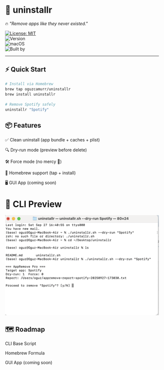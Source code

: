 # 🧹 uninstallr  

🔥 *"Remove apps like they never existed."*  

[![License: MIT](https://img.shields.io/badge/License-MIT-green.svg)](LICENSE)  
![Version](https://img.shields.io/badge/version-v0.1.0-blue)  
![macOS](https://img.shields.io/badge/macOS-15.6.1%2B-lightgrey)  
![Built by](https://img.shields.io/badge/Built%20by-Oğuz%20Çamur-orange)  

---

## ⚡ Quick Start  

```bash
# Install via Homebrew
brew tap oguzcamurr/uninstallr
brew install uninstallr

# Remove Spotify safely
uninstallr "Spotify"
```
## 📦 Features

✅ Clean uninstall (app bundle + caches + plist)

🔍 Dry-run mode (preview before delete)

🛠️ Force mode (no mercy 🔨)

🍺 Homebrew support (tap + install)

🖥️ GUI App (coming soon)

# 📸 CLI Preview

![CLI Screenshot](docs/screenshot-cli.png)

## 🗺️ Roadmap

CLI Base Script

Homebrew Formula

GUI App (coming soon)

